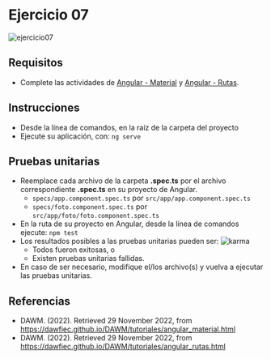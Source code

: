 # Ejercicio 07

![ejercicio07](imagenes/ejercicio07.png)


## Requisitos

* Complete las actividades de [Angular - Material](https://dawfiec.github.io/DAWM/tutoriales/angular_material.html) y [Angular - Rutas](https://dawfiec.github.io/DAWM/tutoriales/angular_rutas.html).

## Instrucciones

* Desde la línea de comandos, en la raíz de la carpeta del proyecto 
* Ejecute su aplicación, con: `ng serve`


## Pruebas unitarias

* Reemplace cada archivo de la carpeta **.spec.ts** por el archivo correspondiente **.spec.ts** en su proyecto de Angular.
	+ `specs/app.component.spec.ts` por `src/app/app.component.spec.ts`
	+ `specs/foto.component.spec.ts` por `src/app/foto/foto.component.spec.ts`
* En la ruta de su proyecto en Angular, desde la línea de comandos ejecute: `npm test`
* Los resultados posibles a las pruebas unitarias pueden ser: 
	![karma](imagenes/karma.png)
	+ Todos fueron exitosas, o
	+ Existen pruebas unitarias fallidas.
* En caso de ser necesario, modifique el/los archivo(s) y vuelva a ejecutar las pruebas unitarias.

## Referencias 

* DAWM. (2022). Retrieved 29 November 2022, from https://dawfiec.github.io/DAWM/tutoriales/angular_material.html
* DAWM. (2022). Retrieved 29 November 2022, from https://dawfiec.github.io/DAWM/tutoriales/angular_rutas.html
